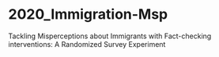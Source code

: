# 2020_Immigration-Msp
Tackling Misperceptions about Immigrants with Fact-checking interventions: A Randomized Survey Experiment

